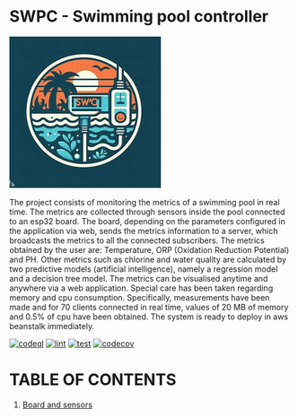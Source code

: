# SWPC - Swimming pool controller

![logo](resources/swpc.jpeg)

The project consists of monitoring the metrics of a swimming pool in real time. The metrics are collected through sensors inside the pool connected to an esp32 board. The board, depending on the parameters configured in the application via web, sends the metrics information to a server, which broadcasts the metrics to all the connected subscribers. The metrics obtained by the user are: Temperature, ORP (Oxidation Reduction Potential) and PH. Other metrics such as chlorine and water quality are calculated by two predictive models (artificial intelligence), namely a regression model and a decision tree model. The metrics can be visualised anytime and anywhere via a web application. Special care has been taken regarding memory and cpu consumption. Specifically, measurements have been made and for 70 clients connected in real time, values of 20 MB of memory and 0.5% of cpu have been obtained. The system is ready to deploy in aws beanstalk immediately.


[![codeql](https://github.com/davsuapas/swpc/workflows/codeql/badge.svg)](https://github.com/davsuapas/swpc/actions?query=workflow%3Acodeql)
[![lint](https://github.com/davsuapas/swpc/workflows/lint/badge.svg)](https://github.com/davsuapas/swpc/actions?query=workflow%3Alint)
[![test](https://github.com/davsuapas/swpc/workflows/test/badge.svg)](https://github.com/davsuapas/swpc/actions?query=workflow%3Atest)
[![codecov](https://codecov.io/github/davsuapas/swpoolcontroller/branch/main/graph/badge.svg?token=VG71O5HYBA)](https://codecov.io/github/davsuapas/swpoolcontroller)


# TABLE OF CONTENTS


1. [Board and sensors](doc/board.md)

